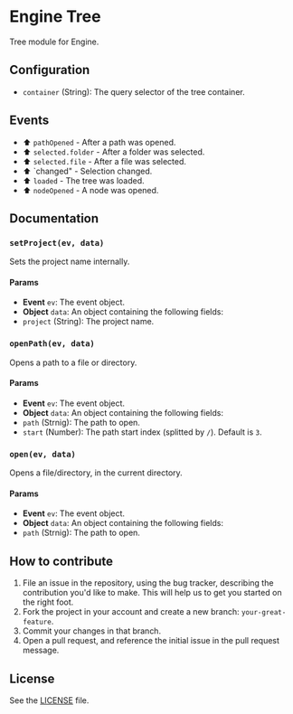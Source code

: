 # Engine Tree
Tree module for Engine.

## Configuration

 - `container` (String): The query selector of the tree container.

## Events

 - :arrow_up: `pathOpened` - After a path was opened.
 - :arrow_up: `selected.folder` - After a folder was selected.
 - :arrow_up: `selected.file` - After a file was selected.
 - :arrow_up: `changed" - Selection changed.
 - :arrow_up: `loaded` - The tree was loaded.
 - :arrow_up: `nodeOpened` - A node was opened.

## Documentation
### `setProject(ev, data)`
Sets the project name internally.

#### Params
- **Event** `ev`: The event object.
- **Object** `data`: An object containing the following fields:
 - `project` (String): The project name.

### `openPath(ev, data)`
Opens a path to a file or directory.

#### Params
- **Event** `ev`: The event object.
- **Object** `data`: An object containing the following fields:
 - `path` (Strnig): The path to open.
 - `start` (Number): The path start index (splitted by `/`). Default is `3`.

### `open(ev, data)`
Opens a file/directory, in the current directory.

#### Params
- **Event** `ev`: The event object.
- **Object** `data`: An object containing the following fields:
 - `path` (Strnig): The path to open.

## How to contribute
1. File an issue in the repository, using the bug tracker, describing the
   contribution you'd like to make. This will help us to get you started on the
   right foot.
2. Fork the project in your account and create a new branch:
   `your-great-feature`.
3. Commit your changes in that branch.
4. Open a pull request, and reference the initial issue in the pull request
   message.

## License
See the [LICENSE](./LICENSE) file.
